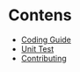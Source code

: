 # Contens

- [Coding Guide](./coding_guide.md)
- [Unit Test](./unit_test.md)
- [Contributing](./contributing.md)

